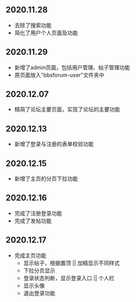 ## 2020.11.28 

* 去除了搜索功能
* 简化了用户个人页面及功能

## 2020.11.29

* 新增了admin页面，包括用户管理、帖子管理功能
* 原页面放入"bbsforum-user"文件夹中

## 2020.12.07

* 精简了论坛主要页面，实现了论坛的主要功能

## 2020.12.13

* 新增了登录与注册的表单校验功能

## 2020.12.15

* 新增了主页的分页下拉功能

## 2020.12.16

* 完成了注册登录功能
* 完成了发帖功能

## 2020.12.17

* 完成主页功能
  * 显示帖子，根据置顶 || 加精显示不同样式
  * 下拉分页显示
  * 登录状态判断，显示登录入口 || 个人栏
  * 显示头像
  * 退出登录功能